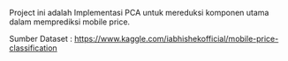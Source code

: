 Project ini adalah Implementasi PCA untuk mereduksi komponen utama dalam memprediksi mobile price.

Sumber Dataset :  https://www.kaggle.com/iabhishekofficial/mobile-price-classification
